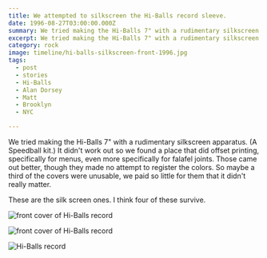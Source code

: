 ```yaml
---
title: We attempted to silkscreen the Hi-Balls record sleeve.
date: 1996-08-27T03:00:00.000Z
summary: We tried making the Hi-Balls 7" with a rudimentary silkscreen apparatus. (A Speedball kit.) It didn't work out.
excerpt: We tried making the Hi-Balls 7" with a rudimentary silkscreen apparatus. (A Speedball kit.) It didn't work out.
category: rock
image: timeline/hi-balls-silkscreen-front-1996.jpg
tags:
  - post
  - stories
  - Hi-Balls
  - Alan Dorsey
  - Matt
  - Brooklyn
  - NYC

---
```

We tried making the Hi-Balls 7" with a rudimentary silkscreen apparatus. (A Speedball kit.) It didn't work out so we found a place that did offset printing, specifically for menus, even more specifically for falafel joints. Those came out better, though they made no attempt to register the colors. So maybe a third of the covers were unusable, we paid so little for them that it didn't really matter.

These are the silk screen ones. I think four of these survive.

![ front cover of Hi-Balls record](/static/img/rock/hi-balls-silkscreen-front-1996.jpg)

![ front cover of Hi-Balls record](/static/img/rock/hi-balls-silkscreen-back-1996.jpg)

![ Hi-Balls record](/static/img/rock/hi-balls-feel-good-record.jpg)